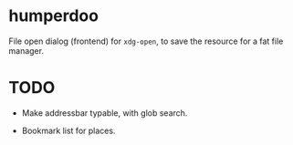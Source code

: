 # humperdoo

File open dialog (frontend) for `xdg-open`, to save the resource for a fat file manager.

# TODO

-	Make addressbar typable, with glob search.

-	Bookmark list for places.
